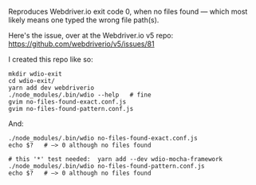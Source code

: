 Reproduces Webdriver.io exit code 0, when no files found — which most likely means one typed the wrong file path(s).

Here's the issue, over at the Webdriver.io v5 repo: https://github.com/webdriverio/v5/issues/81


I created this repo like so:

    mkdir wdio-exit
    cd wdio-exit/
    yarn add dev webdriverio 
    ./node_modules/.bin/wdio --help   # fine
    gvim no-files-found-exact.conf.js
    gvim no-files-found-pattern.conf.js

And:

    ./node_modules/.bin/wdio no-files-found-exact.conf.js
    echo $?   # —> 0 although no files found
   
    # this '*' test needed:  yarn add --dev wdio-mocha-framework
    ./node_modules/.bin/wdio no-files-found-pattern.conf.js
    echo $?   # —> 0 although no files found



